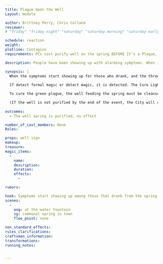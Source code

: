 ```yaml
---
title: Plague Upon the Well
Layout: module

author: Brittney Perry, Chris Colland
reviewer: 
# "friday" "friday night" "saturday" "saturday morning" "saturday early afternoon" "saturday early evening" "saturday night" "reaction" "tavern setup" "townsfolk" "randoms"

schedule: reaction
weight: 
plotline: Contagion
requirements: PCs cast purify well on the spring BEFORE It's a Plague, My Deer.

description: People have been showing up with alarming symptoms. When investigated, the spring is found to be the common thread. Purify well is casted to no effect.

synopsis: |
  When the symptoms start showing up for those who drank, and the three afflicted the worst have come into the tavern, one common thread is discovered. Everyone drank from the spring in town.
  
  If detect formal magic or detect magic, it is detected. The Cure Light Wounds healing spell.

  To cure the green plague, the well feeding the spring must be cleansed in It's a Plague My Deer.

  (If the well is not purified by the end of the event, the City will cast their own purify well spell and end the green plague before everyone leaves. They will do it unhindered and be successful.)
    
outcomes: 
  - The well spring is purified, no effect

number_of_cast_members: None
Roles: 

props: well sign
makeup: 
treasure: 
magic_items:
  - 
    name: 
    description:  
    duration: 
    effects: 
      - 

rumors: 

hook: Symptoms start showing up among those that drank from the spring
scenes: 
  - 
    oog: at the water fountain
    ig: communal spring in town
    flee_point: none

non_standard_effects: 
rules_clarifications: 
craftsman_information: 
transformations: 
running_notes: 


---
```

